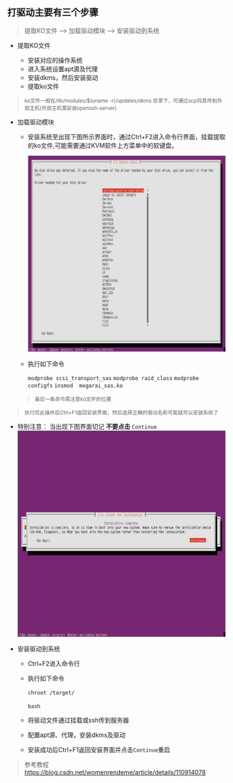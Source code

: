## 打驱动主要有三个步骤

> 提取KO文件 --> 加载驱动模块 --> 安装驱动到系统

- 提取KO文件
  
  - 安装对应的操作系统
  - 进入系统设置apt源及代理
  - 安装dkms，然后安装驱动
  - 提取ko文件
> <small> ko文件一般在/lib/modules/$(uname -r)/updates/dkms 目录下，可通过scp将其传到外部主机(外部主机需安装openssh-server) </small>

- 加载驱动模块
  - 安装系统至出现下图所示界面时，通过Ctrl+F2进入命令行界面，挂载提取的ko文件,可能需要通过KVM软件上方菜单中的软键盘。

    ![](picture/select_dr.PNG)

    

  - 执行如下命令    
    
    `modprobe scsi_transport_sas`
    `modprobe raid_class`
    `modprobe configfs`
    `insmod  megarai_sas.ko` 
  > <small>最后一条命令需注意ko文件的位置</small>
> <small>执行完此操作后Ctrl+F1返回安装界面，然后选择正确的驱动名称可能就可以安装系统了</small>
  
-  特别注意： 当出现下图界面切记 **不要点击**  `Continue` <img src="picture/no_click.PNG" style="zoom:80%;" />
  
- 安装驱动到系统

  - Ctrl+F2进入命令行

  - 执行如下命令

    `chroot /target/`

    `bash`

  - 将驱动文件通过挂载或ssh传到服务器

  - 配置apt源、代理，安装dkms及驱动

  - 安装成功后Ctrl+F1返回安装界面并点击`Continue`重启



> 参考教程 https://blog.csdn.net/womenrendeme/article/details/110914078 

